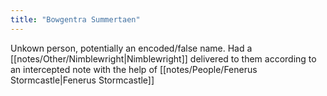 ```yaml
---
title: "Bowgentra Summertaen"
---
```

Unkown person, potentially an encoded/false name. Had a [[notes/Other/Nimblewright|Nimblewright]] delivered to them according to an intercepted note with the help of [[notes/People/Fenerus Stormcastle|Fenerus Stormcastle]]